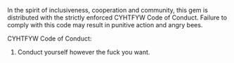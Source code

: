 In the spirit of inclusiveness, cooperation and community, this gem is 
distributed with the strictly enforced CYHTFYW Code of Conduct. Failure to 
comply with this code may result in punitive action and angry bees.

CYHTFYW Code of Conduct:
1. Conduct yourself however the fuck you want.

